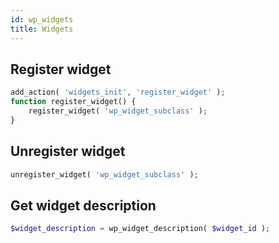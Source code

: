 ```yaml
---
id: wp_widgets
title: Widgets
---
```


## Register widget
``` php
add_action( 'widgets_init', 'register_widget' );
function register_widget() {
    register_widget( 'wp_widget_subclass' );
}
```

## Unregister widget
``` php
unregister_widget( 'wp_widget_subclass' );
```

## Get widget description
``` php
$widget_description = wp_widget_description( $widget_id );
```
